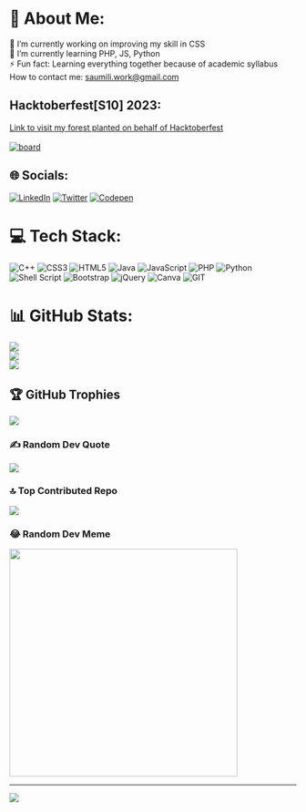 # 💫 About Me:
🔭 I’m currently working on improving my skill in CSS<br>🌱 I’m currently learning PHP, JS, Python<br><!--💬 Ask me about<br>-->⚡ Fun fact: Learning everything together because of academic syllabus<br>How to contact me: saumili.work@gmail.com


## Hacktoberfest[S10] 2023:
[Link to visit my forest planted on behalf of Hacktoberfest](https://tree-nation.com/trees/view/5267987) <br><br>
[![board](https://github.com/aumii01codes/aumii01codes/assets/116259393/c784fca8-3194-4b5c-ac4d-01ed0627ec6a)](https://www.holopin.io/@aumii01codes#)

## 🌐 Socials:
[![LinkedIn](https://img.shields.io/badge/LinkedIn-%230077B5.svg?logo=linkedin&logoColor=white)](https://www.linkedin.com/in/saumilidutta/) [![Twitter](https://img.shields.io/badge/Twitter-%231DA1F2.svg?logo=Twitter&logoColor=white)](https://twitter.com/aumiidutta) [![Codepen](https://img.shields.io/badge/Codepen-000000?style=for-the-badge&logo=codepen&logoColor=white)](https://codepen.io/aumii_coder) 

# 💻 Tech Stack:
![C++](https://img.shields.io/badge/c++-%2300599C.svg?style=flat&logo=c%2B%2B&logoColor=white) ![CSS3](https://img.shields.io/badge/css3-%231572B6.svg?style=flat&logo=css3&logoColor=white) ![HTML5](https://img.shields.io/badge/html5-%23E34F26.svg?style=flat&logo=html5&logoColor=white) ![Java](https://img.shields.io/badge/java-%23ED8B00.svg?style=flat&logo=java&logoColor=white) ![JavaScript](https://img.shields.io/badge/javascript-%23323330.svg?style=flat&logo=javascript&logoColor=%23F7DF1E) ![PHP](https://img.shields.io/badge/php-%23777BB4.svg?style=flat&logo=php&logoColor=white) ![Python](https://img.shields.io/badge/python-3670A0?style=flat&logo=python&logoColor=ffdd54) ![Shell Script](https://img.shields.io/badge/shell_script-%23121011.svg?style=flat&logo=gnu-bash&logoColor=white) ![Bootstrap](https://img.shields.io/badge/bootstrap-%23563D7C.svg?style=flat&logo=bootstrap&logoColor=white) ![jQuery](https://img.shields.io/badge/jquery-%230769AD.svg?style=flat&logo=jquery&logoColor=white) ![Canva](https://img.shields.io/badge/Canva-%2300C4CC.svg?style=flat&logo=Canva&logoColor=white) ![GIT](https://img.shields.io/badge/Git-fc6d26?style=flat&logo=git&logoColor=white)
# 📊 GitHub Stats:
![](https://github-readme-stats.vercel.app/api?username=aumii01codes&theme=dark&hide_border=false&include_all_commits=false&count_private=false)<br/>
![](https://github-readme-streak-stats.herokuapp.com/?user=aumii01codes&theme=dark&hide_border=false)<br/>
![](https://github-readme-stats.vercel.app/api/top-langs/?username=aumii01codes&theme=dark&hide_border=false&include_all_commits=false&count_private=false&layout=compact)

## 🏆 GitHub Trophies
![](https://github-profile-trophy.vercel.app/?username=aumii01codes&theme=onedark&no-frame=false&no-bg=false&margin-w=4)

### ✍️ Random Dev Quote
![](https://quotes-github-readme.vercel.app/api?type=horizontal&theme=gruvbox)

### 🔝 Top Contributed Repo
![](https://github-contributor-stats.vercel.app/api?username=aumii01codes&limit=5&theme=discord&combine_all_yearly_contributions=true)

### 😂 Random Dev Meme
<img src='https://randommeme-five.vercel.app/' style="height: 400px;"/>

---
[![](https://visitcount.itsvg.in/api?id=aumii01codes&icon=3&color=7)](https://visitcount.itsvg.in)

<!-- Proudly created with GPRM ( https://gprm.itsvg.in ) -->
